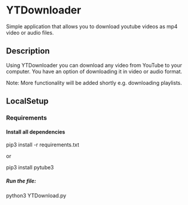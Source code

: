 # YTDownloader
Simple application that allows you to download youtube videos as mp4 video or audio files.


## Description
Using YTDownloader you can download any video from YouTube to your computer. You have an option of downloading it in video or audio format.


Note: More functionality will be added shortly e.g. downloading playlists.


## LocalSetup

### Requirements
#### Install all dependencies

pip3 install -r requirements.txt

or

pip3 install pytube3

##### Run the file:

python3 YTDownload.py
